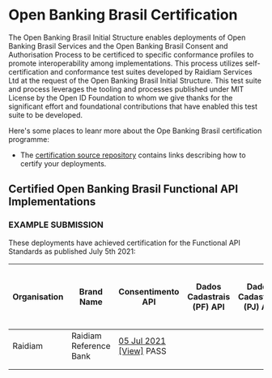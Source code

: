 # Open Banking Brasil Certification

The Open Banking Brasil Initial Structure enables deployments of Open Banking Brasil Services and the Open Banking Brasil Consent and Authorisation Process to be certificed to specific conformance profiles to promote interoperability among implementations. This process utilizes self-certification and conformance test suites developed by Raidiam Services Ltd at the request of the Open Banking Brasil Initial Structure. This test suite and process leverages the tooling and processes published under MIT License by the Open ID Foundation to whom we give thanks for the significant effort and foundational contributions that have enabled this test suite to be developed.

Here's some places to leanr more about the Ope Banking Brasil certification programme:

* The [certification source repository](https://gitlab.com/obb1/certification) contains links describing how to certify your deployments.

## Certified Open Banking Brasil Functional API Implementations

### EXAMPLE SUBMISSION

These deployments have achieved certification for the Functional API Standards as published July 5th 2021:

| Organisation | Brand Name             | Consentimento API                                                                                                                                 | Dados Cadastrais (PF) API | Dados Cadastrais (PJ) API | Resources API | Contas API | Cartão de Crédito API | Operações de Crédito - Empréstimos API | Operações de Crédito - Financiamentos API | Operações de Crédito - Adiantamento a Depositantes API | Operações de Crédito - Direitos Creditórios Descontados API |
|--------------|------------------------|---------------------------------------------------------------------------------------------------------------------------------------------------|---------------------------|---------------------------|---------------|------------|-----------------------|----------------------------------------|-------------------------------------------|--------------------------------------------------------|-------------------------------------------------------------|
| Raidiam      | Raidiam Reference Bank | [05 Jul 2021](./submissions/function/accounts/1.0.0-rc6.7/raidiamxxxx.zip)  [[View]](https://web.conformance.com/link/to/public/plan.html)   PASS |                           |                           |               |            |                       |                                        |                                           |                                                        |                                                             |
|              |                        |                                                                                                                                                   |                           |                           |               |            |                       |                                        |                                           |                                                        |                                                             |
|              |                        |                                                                                                                                                   |                           |                           |               |            |                       |                                        |                                           |                                                        |                                                             |
